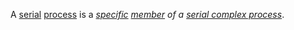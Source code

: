 A [serial](https://github.com/gcassel/Modular-Organization-Terminology/blob/master/terms/series.md) [process](https://github.com/gcassel/Modular-Organization-Terminology/blob/master/terms/process.md) is a *[specific](https://github.com/gcassel/Modular-Organization-Terminology/blob/master/terms/specific.md) [member](https://github.com/gcassel/Modular-Organization-Terminology/blob/master/terms/member.md) of a [serial complex process](https://github.com/gcassel/Modular-Organization-Terminology/blob/master/compound-terms/serial-complex-process.md)*.
